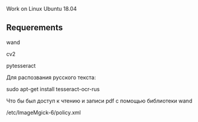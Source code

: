 Work on Linux Ubuntu 18.04

## Requerements

wand

cv2

pytesseract

Для распозвания русского текста:

sudo apt-get install tesseract-ocr-rus

Что бы был доступ к чтению и записи pdf с помощью библиотеки wand

/etc/ImageMgick-6/policy.xml

<plicy domain='coder' rights='read|write' pattern='PDF' />

